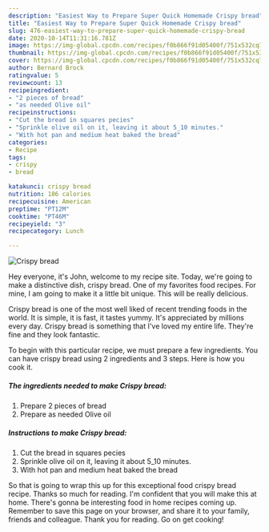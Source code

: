 ```yaml
---
description: "Easiest Way to Prepare Super Quick Homemade Crispy bread"
title: "Easiest Way to Prepare Super Quick Homemade Crispy bread"
slug: 476-easiest-way-to-prepare-super-quick-homemade-crispy-bread
date: 2020-10-14T11:31:16.781Z
image: https://img-global.cpcdn.com/recipes/f0b866f91d05400f/751x532cq70/crispy-bread-recipe-main-photo.jpg
thumbnail: https://img-global.cpcdn.com/recipes/f0b866f91d05400f/751x532cq70/crispy-bread-recipe-main-photo.jpg
cover: https://img-global.cpcdn.com/recipes/f0b866f91d05400f/751x532cq70/crispy-bread-recipe-main-photo.jpg
author: Bernard Brock
ratingvalue: 5
reviewcount: 13
recipeingredient:
- "2 pieces of bread"
- "as needed Olive oil"
recipeinstructions:
- "Cut the bread in squares pecies"
- "Sprinkle olive oil on it, leaving it about 5_10 minutes."
- "With hot pan and medium heat baked the bread"
categories:
- Recipe
tags:
- crispy
- bread

katakunci: crispy bread 
nutrition: 186 calories
recipecuisine: American
preptime: "PT12M"
cooktime: "PT46M"
recipeyield: "3"
recipecategory: Lunch

---
```



![Crispy bread](https://img-global.cpcdn.com/recipes/f0b866f91d05400f/751x532cq70/crispy-bread-recipe-main-photo.jpg)

Hey everyone, it's John, welcome to my recipe site. Today, we're going to make a distinctive dish, crispy bread. One of my favorites food recipes. For mine, I am going to make it a little bit unique. This will be really delicious.

Crispy bread is one of the most well liked of recent trending foods in the world. It is simple, it is fast, it tastes yummy. It's appreciated by millions every day. Crispy bread is something that I've loved my entire life. They're fine and they look fantastic.




To begin with this particular recipe, we must prepare a few ingredients. You can have crispy bread using 2 ingredients and 3 steps. Here is how you cook it.

<!--inarticleads1-->

##### The ingredients needed to make Crispy bread:

1. Prepare 2 pieces of bread
1. Prepare as needed Olive oil




<!--inarticleads2-->

##### Instructions to make Crispy bread:

1. Cut the bread in squares pecies
1. Sprinkle olive oil on it, leaving it about 5_10 minutes.
1. With hot pan and medium heat baked the bread




So that is going to wrap this up for this exceptional food crispy bread recipe. Thanks so much for reading. I'm confident that you will make this at home. There's gonna be interesting food in home recipes coming up. Remember to save this page on your browser, and share it to your family, friends and colleague. Thank you for reading. Go on get cooking!
